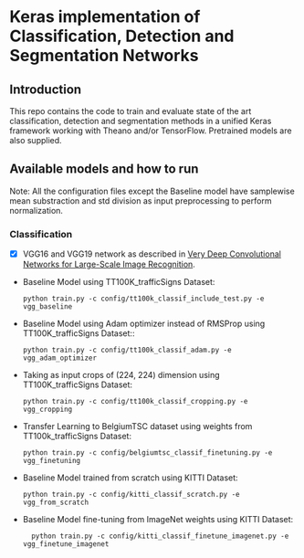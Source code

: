 # Keras implementation of Classification, Detection and Segmentation Networks

## Introduction

This repo contains the code to train and evaluate state of the art classification, detection and segmentation methods in a unified Keras framework working with Theano and/or TensorFlow. Pretrained models are also supplied.

## Available models and how to run
Note: All the configuration files except the Baseline model have samplewise mean substraction and std division as input preprocessing to perform normalization.
### Classification
 - [x] VGG16 and VGG19 network as described in [Very Deep Convolutional Networks for Large-Scale Image Recognition](https://arxiv.org/pdf/1409.1556.pdf).
 
 * Baseline Model using TT100K_trafficSigns Dataset:
 
       python train.py -c config/tt100k_classif_include_test.py -e vgg_baseline
       
 * Baseline Model using Adam optimizer instead of RMSProp using TT100K_trafficSigns Dataset::

       python train.py -c config/tt100k_classif_adam.py -e vgg_adam_optimizer
       
 * Taking as input crops of (224, 224) dimension using TT100K_trafficSigns Dataset:
 
       python train.py -c config/tt100k_classif_cropping.py -e vgg_cropping
    
 * Transfer Learning to BelgiumTSC dataset using weights from TT100k_trafficSigns Dataset:
         
       python train.py -c config/belgiumtsc_classif_finetuning.py -e vgg_finetuning

 *  Baseline Model trained from scratch using KITTI Dataset:
 
        python train.py -c config/kitti_classif_scratch.py -e vgg_from_scratch
        
 * Baseline Model fine-tuning from ImageNet weights using KITTI Dataset:
 
         python train.py -c config/kitti_classif_finetune_imagenet.py -e vgg_finetune_imagenet


             
